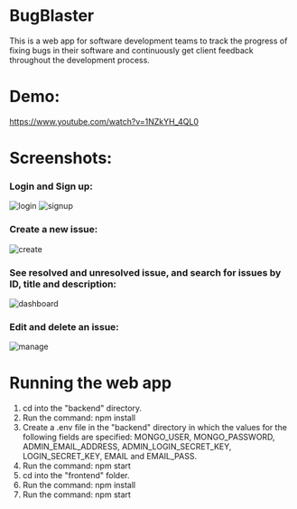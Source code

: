 # BugBlaster
This is a web app for software development teams to track the progress of fixing bugs in their software and continuously get client feedback throughout the development process.

# Demo:
https://www.youtube.com/watch?v=1NZkYH_4QL0

# Screenshots:
### Login and Sign up:
![login](https://github.com/user-attachments/assets/7d3e8eea-2a4c-4a59-9924-8efbb7145f03)
![signup](https://github.com/user-attachments/assets/6a7524c9-6d0f-433a-9c3c-1d12c24e6dd8)

### Create a new issue:
![create](https://github.com/user-attachments/assets/8c16edda-0870-4062-9d61-cae1402eba06)

### See resolved and unresolved issue, and search for issues by ID, title and description:
![dashboard](https://github.com/user-attachments/assets/bcc953cd-5653-4aaf-94d9-7b08229d0684)

### Edit and delete an issue:
![manage](https://github.com/user-attachments/assets/11666673-55c4-4d21-93c3-711220b3bf4b)


# Running the web app
1. cd into the "backend" directory.
2. Run the command: npm install
3. Create a .env file in the "backend" directory in which the values for the following fields are specified: MONGO_USER, MONGO_PASSWORD, ADMIN_EMAIL_ADDRESS, ADMIN_LOGIN_SECRET_KEY, LOGIN_SECRET_KEY, EMAIL and EMAIL_PASS.
4. Run the command: npm start
5. cd into the "frontend" folder.
6. Run the command: npm install
7. Run the command: npm start
